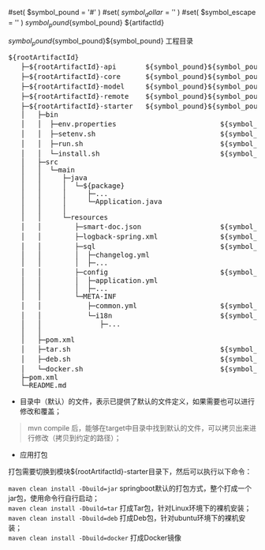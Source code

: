 #set( $symbol_pound = '#' )
#set( $symbol_dollar = '$' )
#set( $symbol_escape = '\' )
${symbol_pound}${symbol_pound} ${artifactId}

${symbol_pound}${symbol_pound}${symbol_pound} 工程目录

<pre>
${rootArtifactId}
   ├─${rootArtifactId}-api       ${symbol_pound}${symbol_pound} 应用接口，比如controller接口定义，service层业务处理，依赖${rootArtifactId}-core；
   ├─${rootArtifactId}-core      ${symbol_pound}${symbol_pound} 核心处理，比如持久层、缓存、消息中间件等处理，依赖${rootArtifactId}-model；
   ├─${rootArtifactId}-model     ${symbol_pound}${symbol_pound} 模型定义，各个领域的模型，定义模型的属性和行为；
   ├─${rootArtifactId}-remote    ${symbol_pound}${symbol_pound} 远程调用，提供给外部调用的客户端，比如Rpc接口，依赖${rootArtifactId}-model；
   ├─${rootArtifactId}-starter   ${symbol_pound}${symbol_pound} 启动入口，定义启动类及一些配置，依赖${rootArtifactId}-api；
   │   ├─bin
   │   │  ├─env.properties                         ${symbol_pound}${symbol_pound}（默认）环境变量定义
   │   │  ├─setenv.sh                              ${symbol_pound}${symbol_pound}（默认）运行前设置
   │   │  ├─run.sh                                 ${symbol_pound}${symbol_pound}（默认）运行脚本
   │   │  └─install.sh                             ${symbol_pound}${symbol_pound}（默认）Tar包安装脚本
   │   ├─src    
   │   │  └─main    
   │   │     ├─java    
   │   │     │  └─${package}
   │   │     │     ├─...
   │   │     │     └─Application.java
   │   │     │
   │   │     └─resources
   │   │        ├─smart-doc.json                   ${symbol_pound}${symbol_pound} smart-doc接口文档描述
   │   │        ├─logback-spring.xml               ${symbol_pound}${symbol_pound}（默认）logback日志配置
   │   │        ├─sql                              ${symbol_pound}${symbol_pound} liquibase数据库版本管理
   │   │        │  ├─changelog.yml
   │   │        │  ├─...
   │   │        ├─config                           ${symbol_pound}${symbol_pound} 应用配置（约定使用yml文件，并且放在config目录中）
   │   │        │  ├─application.yml    
   │   │        │  ├─...    
   │   │        └─META-INF    
   │   │           ├─common.yml                    ${symbol_pound}${symbol_pound} 默认配置
   │   │           └─i18n                          ${symbol_pound}${symbol_pound} 国际化资源
   │   │              ├─...    
   │   │    
   │   ├─pom.xml  
   │   ├─tar.sh                                    ${symbol_pound}${symbol_pound}（默认）Tar构建
   │   ├─deb.sh                                    ${symbol_pound}${symbol_pound}（默认）Deb构建脚本
   │   └─docker.sh                                 ${symbol_pound}${symbol_pound}（默认）Docker构建脚本
   ├─pom.xml    
   └─README.md   
</pre>

- 目录中（默认）的文件，表示已提供了默认的文件定义，如果需要也可以进行修改和覆盖；

> mvn compile 后，能够在target中目录中找到默认的文件，可以拷贝出来进行修改（拷贝到约定的路径）；

- 应用打包

打包需要切换到模块${rootArtifactId}-starter目录下，然后可以执行以下命令：

`maven clean install -Dbuild=jar` springboot默认的打包方式，整个打成一个jar包，使用命令行自行启动；    
`maven clean install -Dbuild=tar` 打成Tar包，针对Linux环境下的裸机安装；    
`maven clean install -Dbuild=deb` 打成Deb包，针对ubuntu环境下的裸机安装；    
`maven clean install -Dbuild=docker` 打成Docker镜像

